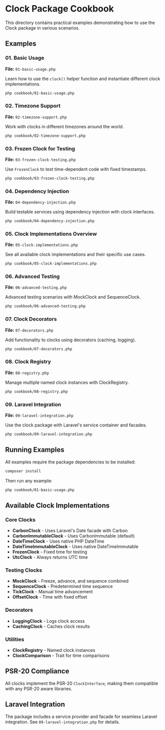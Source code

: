 # Clock Package Cookbook

This directory contains practical examples demonstrating how to use the Clock package in various scenarios.

## Examples

### 01. Basic Usage
**File:** `01-basic-usage.php`

Learn how to use the `clock()` helper function and instantiate different clock implementations.

```bash
php cookbook/01-basic-usage.php
```

### 02. Timezone Support
**File:** `02-timezone-support.php`

Work with clocks in different timezones around the world.

```bash
php cookbook/02-timezone-support.php
```

### 03. Frozen Clock for Testing
**File:** `03-frozen-clock-testing.php`

Use `FrozenClock` to test time-dependent code with fixed timestamps.

```bash
php cookbook/03-frozen-clock-testing.php
```

### 04. Dependency Injection
**File:** `04-dependency-injection.php`

Build testable services using dependency injection with clock interfaces.

```bash
php cookbook/04-dependency-injection.php
```

### 05. Clock Implementations Overview
**File:** `05-clock-implementations.php`

See all available clock implementations and their specific use cases.

```bash
php cookbook/05-clock-implementations.php
```

### 06. Advanced Testing
**File:** `06-advanced-testing.php`

Advanced testing scenarios with MockClock and SequenceClock.

```bash
php cookbook/06-advanced-testing.php
```

### 07. Clock Decorators
**File:** `07-decorators.php`

Add functionality to clocks using decorators (caching, logging).

```bash
php cookbook/07-decorators.php
```

### 08. Clock Registry
**File:** `08-registry.php`

Manage multiple named clock instances with ClockRegistry.

```bash
php cookbook/08-registry.php
```

### 09. Laravel Integration
**File:** `09-laravel-integration.php`

Use the clock package with Laravel's service container and facades.

```bash
php cookbook/09-laravel-integration.php
```

## Running Examples

All examples require the package dependencies to be installed:

```bash
composer install
```

Then run any example:

```bash
php cookbook/01-basic-usage.php
```

## Available Clock Implementations

### Core Clocks
- **CarbonClock** - Uses Laravel's Date facade with Carbon
- **CarbonImmutableClock** - Uses CarbonImmutable (default)
- **DateTimeClock** - Uses native PHP DateTime
- **DateTimeImmutableClock** - Uses native DateTimeImmutable
- **FrozenClock** - Fixed time for testing
- **UtcClock** - Always returns UTC time

### Testing Clocks
- **MockClock** - Freeze, advance, and sequence combined
- **SequenceClock** - Predetermined time sequence
- **TickClock** - Manual time advancement
- **OffsetClock** - Time with fixed offset

### Decorators
- **LoggingClock** - Logs clock access
- **CachingClock** - Caches clock results

### Utilities
- **ClockRegistry** - Named clock instances
- **ClockComparison** - Trait for time comparisons

## PSR-20 Compliance

All clocks implement the PSR-20 `ClockInterface`, making them compatible with any PSR-20 aware libraries.

## Laravel Integration

The package includes a service provider and facade for seamless Laravel integration. See `09-laravel-integration.php` for details.
